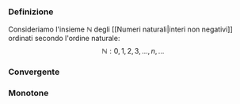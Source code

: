 ### Definizione

Consideriamo l'insieme $\mathbb{N}$ degli [[Numeri naturali|interi non negativi]] ordinati secondo l'ordine naturale:
$$\mathbb{N}:0,1,2,3,\dots,n,\dots$$
### Convergente


### Monotone
